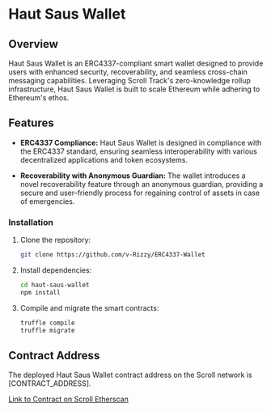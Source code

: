 # Haut Saus Wallet

## Overview

Haut Saus Wallet is an ERC4337-compliant smart wallet designed to provide users with enhanced security, recoverability, and seamless cross-chain messaging capabilities. Leveraging Scroll Track's zero-knowledge rollup infrastructure, Haut Saus Wallet is built to scale Ethereum while adhering to Ethereum's ethos.

## Features

- **ERC4337 Compliance:** Haut Saus Wallet is designed in compliance with the ERC4337 standard, ensuring seamless interoperability with various decentralized applications and token ecosystems.

- **Recoverability with Anonymous Guardian:** The wallet introduces a novel recoverability feature through an anonymous guardian, providing a secure and user-friendly process for regaining control of assets in case of emergencies.

### Installation

1. Clone the repository:

   ```bash
   git clone https://github.com/v-Rizzy/ERC4337-Wallet
   ```

2. Install dependencies:

   ```bash
   cd haut-saus-wallet
   npm install
   ```

3. Compile and migrate the smart contracts:

   ```bash
   truffle compile
   truffle migrate
   ```

## Contract Address

The deployed Haut Saus Wallet contract address on the Scroll network is [CONTRACT_ADDRESS].

[Link to Contract on Scroll Etherscan]([SCROLL_ETHERSCAN_LINK])
